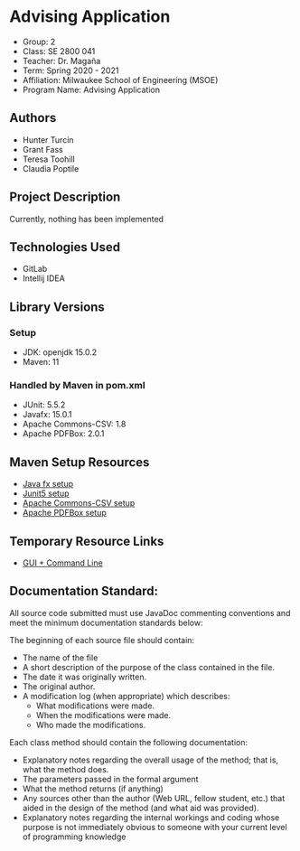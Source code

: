 # Advising Application
<!--end lines with 2 spaces following the markdown linebreak format-->
  - Group: 2  
  - Class: SE 2800 041  
  - Teacher: Dr. Magaña  
  - Term: Spring 2020 - 2021  
  - Affiliation: Milwaukee School of Engineering (MSOE)  
  - Program Name: Advising Application  

## Authors
  - Hunter Turcin
  - Grant Fass
  - Teresa Toohill
  - Claudia Poptile
  
## Project Description
<!-- this section should be updated as new features are added -->
<!-- may want to add a demo section with images of the software running later -->
<!-- follow the guide here: https://blog.bitsrc.io/how-to-write-beautiful-and-meaningful-readme-md-for-your-next-project-897045e3f991 -->
Currently, nothing has been implemented  
  
## Technologies Used
  - GitLab
  - Intellij IDEA
## Library Versions
  ### Setup
  - JDK: openjdk 15.0.2
  - Maven: 11
  ### Handled by Maven in pom.xml
  - JUnit: 5.5.2
  - Javafx: 15.0.1
  - Apache Commons-CSV: 1.8
  - Apache PDFBox: 2.0.1
  
## Maven Setup Resources
  - [Java fx setup](https://openjfx.io/openjfx-docs/#maven)
  - [Junit5 setup](https://howtodoinjava.com/junit5/junit5-maven-dependency/)
  - [Apache Commons-CSV setup](https://commons.apache.org/proper/commons-csv/dependency-info.html)
  - [Apache PDFBox setup](https://mvnrepository.com/artifact/org.apache.pdfbox/pdfbox/2.0.1)

## Temporary Resource Links
  - [GUI + Command Line](https://stackoverflow.com/questions/49675539/javafx-program-which-can-be-controlled-both-by-gui-and-command-line)
  
## Documentation Standard:
All source code submitted must use JavaDoc commenting conventions and meet the minimum documentation standards below:

The beginning of each source file should contain:
<ul>
    <li>The name of the file</li>
    <li>A short description of the purpose of the class contained in the file.</li>
    <li>The date it was originally written.</li>
    <li>The original author.</li>
    <li>
    A modification log (when appropriate) which describes:
        <ul>
            <li>What modifications were made.</li>
            <li>When the modifications were made.</li>
            <li>Who made the modifications.</li>
        </ul>
    </li>
</ul>

Each class method should contain the following documentation:
<ul>
    <li>Explanatory notes regarding the overall usage of the method; that is, what the method does.</li>
    <li>The parameters passed in the formal argument</li>
    <li>What the method returns (if anything)</li>
    <li>Any sources other than the author (Web URL, fellow student, etc.) that aided in the design of the method (and what aid was provided).</li>
    <li>Explanatory notes regarding the internal workings and coding whose purpose is not immediately obvious to someone with your current level of programming knowledge</li>
</ul>


